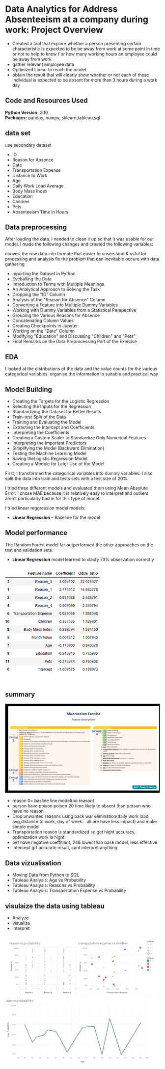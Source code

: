 # Data Analytics for  Address Absenteeism at a company during work: Project Overview 
* Created a tool that explore whether a person presenting certain characteristic is expected to be be away from work at some point in time or not to help to know f or  how many working hours an employee could be away from work
* gather relevant employee data
* Optimized Linear to reach the model.
* obtain the result that will clearly show whether or not each of these individual is expected to be absent for more than 3 hours during a work day

## Code and Resources Used 
**Python Version:** 3.10  
**Packages:** pandas, numpy, sklearn,tableau,sql  

## data set
use secondary dataset
*	ID
*	Reason for Absence
*	Date
*	Transportation Expense
*	Distance to Work
*	Age
*	Daily Work Load Average
*	Body Mass Index
*	Education
*	Children
*	Pets
*	Absenteeism Time in Hours

## Data preprocessing
After loading  the data, I needed to clean it up so that it was usable for our model. I made the following changes and created the following variables:

convert the row data into formate that easier to unserstand & usful for processing and analysis
fix the problem that can inevitable occure with data gathering
* mporting the Dataset in Python
* Eyeballing the Data
* Introduction to Terms with Multiple Meanings
* An Analytical Approach to Solving the Task
* Dropping the "ID" Column
* Analysis of the "Reason for Absence" Column
* Converting a Feature into Multiple Dummy Variables
* Working with Dummy Variables from a Statistical Perspective
* Grouping the Various Reasons for Absence
* Concatenating Column Values
* Creating Checkpoints in Jupyter
* Working on the "Date" Column
* Modifying "Education" and Discussing "Children" and "Pets"
* Final Remarks on the Data Preprocessing Part of the Exercise

## EDA
I looked at the distributions of the data and the value counts for the various categorical variables.
organise the information in suitable and practical way


## Model Building 

* Creating the Targets for the Logistic Regression
* Selecting the Inputs for the Regression
* Standardizing the Dataset for Better Results
* Train-test Split of the Data
* Training and Evaluating the Model
* Extracting the Intercept and Coefficients
* Interpreting the Coefficients
* Creating a Custom Scaler to Standardize Only Numerical Features
* Interpreting the Important Predictors
* Simplifying the Model (Backward Elimination)
* Testing the Machine Learning Model
* Saving theLogistic Regression Model
* Creating a Module for Later Use of the Model

First, I transformed the categorical variables into dummy variables. I also split the data into train and tests sets with a test size of 20%.   

I tried three different models and evaluated them using Mean Absolute Error. I chose MAE because it is relatively easy to interpret and outliers aren’t particularly bad in for this type of model.   

I tried linear reggression model models:
*	**Linear Regression** – Baseline for the model

## Model performance
The Random Forest model far outperformed the other approaches on the test and validation sets. 
*	**Linear Regression**:model learned to clasfy 73% observation correctly 

![alt text](https://github.com/muhammadasifm/Absenteeism_project/blob/main/image/Capture%20last.PNG "summary table")

## summary
![alt text](https://github.com/muhammadasifm/Absenteeism_project/blob/main/image/absense%20of%20reasons.jpg "varios reasons")
* reason 0= basline line model(no reason)
* person have poison poison 20 time likely to absent than person who have no reason
* Drop unwanted reasons using back war elimination(daily work load avg,distance to work, day of week... all are have less impact) and make simple model
* Transportation reason is standardized so get hight accuracy, optimization work is hight
* pet have negative coeffitiant, 24& lower than base model, less effective
* intercept grt accurate result, cant interpret anything
## Data vizualisation

* Moving Data from Python to SQL
* Tableau Analysis: Age vs Probability
* Tableau Analysis: Reasons vs Probability
* Tableau Analysis: Transportation Expense vs Probability

## visulaize the data using tableau
* Analyze
* visualize
* interpret
 
![alt text](https://github.com/muhammadasifm/Absenteeism_project/blob/main/image/tablue%20analysis.PNG "Tableau observation")
![alt text](https://github.com/muhammadasifm/Absenteeism_project/blob/main/image/tablue%20analysis%202.PNG "Tableau observation")
